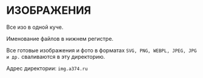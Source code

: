 # ИЗОБРАЖЕНИЯ

Все изо в одной куче.

Именование файлов в нижнем регистре.

Все готовые изображения и фото в форматах `SVG, PNG, WEBPL, JPEG, JPG и др.` сваливаются в эту директорию.

Адрес директории: `img.a374.ru`